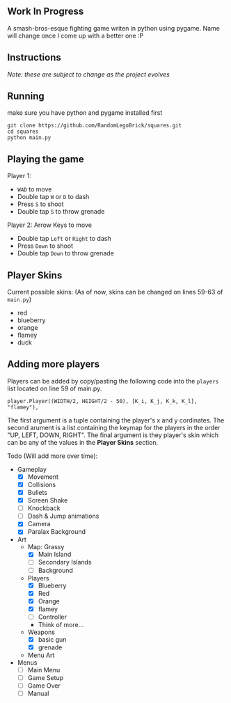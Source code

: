 ## Work In Progress
A smash-bros-esque fighting game writen in python using pygame. Name will change once I come up with a better one :P

## Instructions
*Note: these are subject to change as the project evolves*

## Running
make sure you have python and pygame installed first

```
git clone https://github.com/RandomLegoBrick/squares.git
cd squares
python main.py
```




## Playing the game
Player 1: 
- `WAD` to move 
- Double tap `W` or `D` to dash
- Press `S` to shoot
- Double tap `S` to throw grenade

Player 2: Arrow Keys to move
- Double tap `Left` or `Right` to dash
- Press `Down` to shoot
- Double tap `Down` to throw grenade

## Player Skins
Current possible skins: (As of now, skins can be changed on lines 59-63 of `main.py`)
- red
- blueberry
- orange
- flamey
- duck

## Adding more players
Players can be added by copy/pasting the following code into the `players` list located on line 59 of main.py.

`player.Player((WIDTH/2, HEIGHT/2 - 50), [K_i, K_j, K_k, K_l], "flamey"),`

The first argument is a tuple containing the player's x and y cordinates. The second arument is a list containing the keymap for the players in the order "UP, LEFT, DOWN, RIGHT". The final argument is they player's skin which can be any of the values in the **Player Skins** section.


Todo (Will add more over time):
- Gameplay
    - [x] Movement
    - [x] Collisions
    - [x] Bullets
    - [x] Screen Shake
    - [ ] Knockback
    - [ ] Dash & Jump animations
    - [x] Camera
    - [x] Paralax Background
- Art
    - Map: Grassy
        - [x] Main Island
        - [ ] Secondary Islands
        - [ ] Background
    - Players
        - [x] Blueberry
        - [x] Red
        - [x] Orange
        - [x] flamey
        - [ ] Controller
        - Think of more...
    - Weapons
        - [x] basic gun
        - [x] grenade
    - Menu Art
- Menus
    - [ ] Main Menu
    - [ ] Game Setup
    - [ ] Game Over
    - [ ] Manual
